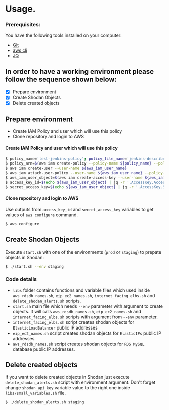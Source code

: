 # Usage.
### Prerequisites:

You have the following tools installed on your computer:

- [Git](https://git-scm.com/downloads "Git downloads page") 
- [aws cli](https://docs.aws.amazon.com/cli/latest/userguide/install-cliv2.html "AWS CLI install page")
- [JQ](https://stedolan.github.io/jq/download/ "Tool to parse Json data")

## In order to have a working environment please follow the sequence shown below:
- [x] Prepare environment
- [x] Create Shodan Objects
- [x] Delete created objects 

## Prepare environment
- Create IAM Policy and user which will use this policy
- Clone repository and login to AWS

#### Create IAM Policy and user which will use this policy
```bash
$ policy_name='test-jenkins-policy'; policy_file_name='jenkins-describer-policy.json'; aws_iam_user_name='test-jenkins-shodan'
$ policy_arn=$(aws iam create-policy --policy-name ${policy_name} --policy-document file://${policy_file_name} | jq -r '.Policy.Arn')
$ aws iam create-user --user-name ${aws_iam_user_name}
$ aws iam attach-user-policy --user-name ${aws_iam_user_name} --policy-arn ${policy_arn}
$ aws_iam_user_object=$(aws iam create-access-key --user-name ${aws_iam_user_name})
$ access_key_id=$(echo ${aws_iam_user_object} | jq -r '.AccessKey.AccessKeyId')
$ secret_access_key=$(echo ${aws_iam_user_object} | jq -r '.AccessKey.SecretAccessKey')
```

#### Clone repository and login to AWS
Use outputs from `access_key_id` and `secret_access_key` variables to get values of `aws configure` command.
```bash
$ aws configure
```

## Create Shodan Objects
Execute `start.sh` with one of the environments (`prod` or `staging`) to prepate objects in Shodan:
```bash
$ ./start.sh --env staging
```
### Code details

- `libs` folder contains functions and variable files which used inside `aws_rdsdb_names.sh`, `eip_ec2_names.sh`, `internet_facing_elbs.sh` and `delete_shodan_alerts.sh` scripts.
- `start.sh` main file which needs `--env` parameter with argument to create objects. It will calls `aws_rdsdb_names.sh`, `eip_ec2_names.sh` and `internet_facing_elbs.sh`  scripts with argument from `--env` parameter. 
- `internet_facing_elbs.sh` script creates shodan objects for `ElasticLoadBalancer` public IP addresses 
- `eip_ec2_names.sh` script creates shodan objects for `ElasticIPs` public IP addresses.
- `aws_rdsdb_names.sh` script creates shodan objects for `RDS MySQL` database public IP addresses.
  
## Delete created objects
If you want to delete created objects in Shodan just execute `delete_shodan_alerts.sh` script with environment argument. Don't forget change `shodan_api_key` variable value to the right one inside `libs/small_variables.sh` file.
```bash
$ ./delete_shodan_alerts.sh staging
```